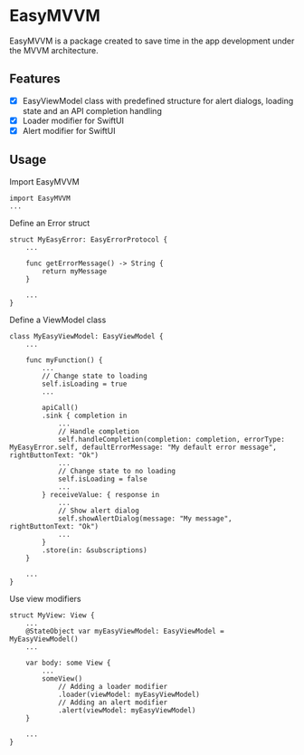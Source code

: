 # EasyMVVM

EasyMVVM is a package created to save time in the app development under the MVVM architecture.

## Features

- [x] EasyViewModel class with predefined structure for alert dialogs, loading state and an API completion handling
- [x] Loader modifier for SwiftUI
- [x] Alert modifier for SwiftUI

## Usage

Import EasyMVVM

    import EasyMVVM
    ...

Define an Error struct

    struct MyEasyError: EasyErrorProtocol {
        ...

        func getErrorMessage() -> String {
            return myMessage
        }
        
        ...
    }
    
Define a ViewModel class

    class MyEasyViewModel: EasyViewModel {
        ...
            
        func myFunction() {
            ...
            // Change state to loading
            self.isLoading = true
            ...
            
            apiCall()
            .sink { completion in
                ...
                // Handle completion
                self.handleCompletion(completion: completion, errorType: MyEasyError.self, defaultErrorMessage: "My default error message", rightButtonText: "Ok") 
                ...
                // Change state to no loading
                self.isLoading = false
                ...
            } receiveValue: { response in
                ...
                // Show alert dialog
                self.showAlertDialog(message: "My message", rightButtonText: "Ok")
                ...
            }
            .store(in: &subscriptions)
        }
        
        ...
    }
    
Use view modifiers

    struct MyView: View {
        ...
        @StateObject var myEasyViewModel: EasyViewModel = MyEasyViewModel()
        ...
        
        var body: some View {
            ...
            someView()
                // Adding a loader modifier
                .loader(viewModel: myEasyViewModel)
                // Adding an alert modifier
                .alert(viewModel: myEasyViewModel)
        }
        
        ...
    }


